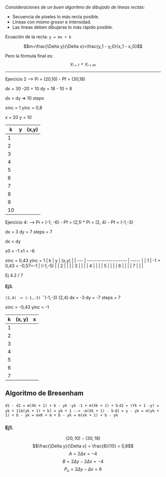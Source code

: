 
*Consideraciones de un buen algoritmo de dibujado de líneas rectas:*
* Secuencia de píxeles lo más recta posible.
* Líneas con mismo grosor e intensidad.
* Las líneas deben dibujarse lo más rápido posible. 

Ecuación de la recta: ``y = mx + b`` 

$$m=\frac{\Delta y}{\Delta x}=\frac{y_1 - y_0}{x_1 - x_0}$$

Pero la fórmula final es:
$$y_{i+1} = y_{i + m}$$

----
Ejercicio 2 --> Pi = (20,10) - Pf = (30,18)

dx = 30 -20 = 10
dy = 18 - 10 = 8

dx > dy => 10 *steps*

xinc = 1
yinc = 0,8

x = 20
y = 10

| k   | y   | (x,y) |
| --- | --- | ----- |
| 1   |     |       |
| 2   |     |       |
| 3   |     |       |
| 4   |     |       |
| 5   |     |       |
| 6   |     |       |
| 7   |     |       |
| 8   |     |       |
| 9   |     |       |
| 10  |     |       |


Ejercicio 4:
--> Pi = (-1, -6) - Pf = (2,1) * Pi = (2, 4) - Pf = (-1,-3)

dx = 3
dy = 7
steps = 7

dx < dy 

x0 = -1
x1 = -6

xinc = 0,43
yinc = 1
| k   | y                    | (x,y) |
| --- | -------------------- | ----- |
| 1   | -1 + 0,43 = -0,57=-1 |  (-1,-5)     |
| 2   |                      |       |
| 3   |                      |       |
| 4   |                      |       |
| 5   |                      |       |
| 6   |                      |       |
| 7   |                      |       |

Ej 4.2 / 7

#### Ej3.

``(2,4) -> (-1,-3)``
``(-1,-3) (2,4)
dx = -3
dy = -7
	steps = 7

xinc = -0,43
yinc = -1

| k   | (x, y) | x   |
| --- | ----- | --- |
| 1   |       |     |
| 2   |       |     |
| 3   |       |     |
| 4   |       |     |
| 5   |       |     |
| 6   |       |     |
| 7   |       ||

## Algoritmo de Bresenham

``d1 - d2 = m(Xk + 1) + b - yk -yk -1 + m(Xk + 1) + b``
``d2 = (Yk + 1 -y) = yk + 1[m(yk + 1) + b] = yk + 1 --> -m(Xk + 1) - b``
``d1 = y - yk = m(yk + 1) + b - yk = mxK + m + b - yk = m(xk + 1) + b - yk``

### Ej1.

$$(20, 10) - (30,18)$$
$$\frac{\Delta y}{\Delta x} = \frac{8}{10} = 0,8$$
$$ A =2\Delta x = -4$$
$$ B =2\Delta y-2 \Delta x = -4$$
$$ P_o =2\Delta y-\Delta x = 6$$

